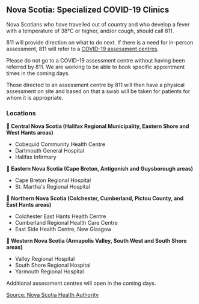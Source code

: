 ## Nova Scotia: Specialized COVID-19 Clinics

Nova Scotians who have travelled out of country and who develop a fever with a temperature of 38°C or higher, and/or cough, should call 811.

811 will provide direction on what to do next. If there is a need for in-person assessment, 811 will refer to a [COVID-19 assessment centres](http://www.nshealth.ca/coronavirus).

Please do not go to a COVID-19 assessment centre without having been referred by 811. We are working to be able to book specific appointment times in the coming days.

Those directed to an assessment centre by 811 will then have a physical assessment on site and based on that a swab will be taken for patients for whom it is appropriate.

### Locations

**📍 Central Nova Scotia (Halifax Regional Municipality, Eastern Shore and West Hants areas)**

- Cobequid Community Health Centre
- Dartmouth General Hospital
- Halifax Infirmary

**📍 Eastern Nova Scotia (Cape Breton, Antigonish and Guysborough areas)**

- Cape Breton Regional Hospital
- St. Martha's Regional Hospital

**📍 Northern Nova Scotia (Colchester, Cumberland, Pictou County, and East Hants areas)**

- Colchester East Hants Health Centre
- Cumberland Regional Health Care Centre
- East Side Health Centre, New Glasgow

**📍 Western Nova Scotia (Annapolis Valley, South West and South Shore areas)**

- Valley Regional Hospital
- South Shore Regional Hospital
- Yarmouth Regional Hospital

Additional assessment centres will open in the coming days.

[Source: Nova Scotia Health Authority](http://www.nshealth.ca/coronavirus)
